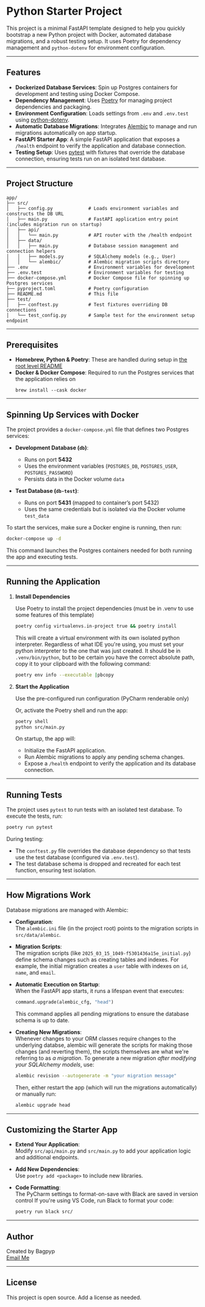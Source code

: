 # Python Starter Project

This project is a minimal FastAPI template designed to help you quickly bootstrap a new Python project with Docker, automated database migrations, and a robust testing setup. It uses Poetry for dependency management and `python-dotenv` for environment configuration.

---

## Features

- **Dockerized Database Services**: Spin up Postgres containers for development and testing using Docker Compose.
- **Dependency Management**: Uses [Poetry](https://python-poetry.org/) for managing project dependencies and packaging.
- **Environment Configuration**: Loads settings from `.env` and `.env.test` using [python-dotenv](https://github.com/theskumar/python-dotenv).
- **Automatic Database Migrations**: Integrates [Alembic](https://alembic.sqlalchemy.org/) to manage and run migrations automatically on app startup.
- **FastAPI Starter App**: A simple FastAPI application that exposes a `/health` endpoint to verify the application and database connection.
- **Testing Setup**: Uses [pytest](https://pytest.org/) with fixtures that override the database connection, ensuring tests run on an isolated test database.

---

## Project Structure

```plaintext
app/
├── src/
│   ├── config.py             # Loads environment variables and constructs the DB URL
│   ├── main.py               # FastAPI application entry point (includes migration run on startup)
│   ├── api/
│   │   └── main.py           # API router with the /health endpoint
│   ├── data/
│   │   ├── main.py           # Database session management and connection helpers
│   │   ├── models.py         # SQLAlchemy models (e.g., User)
│   │   └── alembic/          # Alembic migration scripts directory
├── .env                      # Environment variables for development
├── .env.test                 # Environment variables for testing
├── docker-compose.yml        # Docker Compose file for spinning up Postgres services
├── pyproject.toml            # Poetry configuration
├── README.md                 # This file
├── test/
│   ├── conftest.py           # Test fixtures overriding DB connections
│   └── test_config.py        # Sample test for the environment setup endpoint
```

---

## Prerequisites

- **Homebrew, Python & Poetry**: These are handled during setup in [the root level README](../README.md)
- **Docker & Docker Compose**: Required to run the Postgres services that the application relies on
  ```shell
  brew install --cask docker
  ```


---

## Spinning Up Services with Docker

The project provides a `docker-compose.yml` file that defines two Postgres services:

- **Development Database (`db`)**:
  - Runs on port **5432**
  - Uses the environment variables (`POSTGRES_DB`, `POSTGRES_USER`, `POSTGRES_PASSWORD`)
  - Persists data in the Docker volume `data`

- **Test Database (`db-test`)**:
  - Runs on port **5431** (mapped to container’s port 5432)
  - Uses the same credentials but is isolated via the Docker volume `test_data`

To start the services, make sure a Docker engine is running, then run:

```bash
docker-compose up -d
```

This command launches the Postgres containers needed for both running the app and executing tests.

---

## Running the Application

1. **Install Dependencies**

   Use Poetry to install the project dependencies (must be in .venv to use some features of this template)

   ```bash
   poetry config virtualenvs.in-project true && poetry install
   ```
    
   This will create a virtual environment with its own isolated python interpreter.  Regardless of what IDE you're using, you must set your python interpreter to the one that was just created.  It should be in `.venv/bin/python`, but to be certain you have the correct absolute path, copy it to your clipboard with the following command:

   ```bash
   poetry env info --executable |pbcopy
   ```

3. **Start the Application**

   Use the pre-configured run configuration (PyCharm renderable only)
   
   Or, activate the Poetry shell and run the app:

   ```bash
   poetry shell
   python src/main.py
   ```

   On startup, the app will:
   - Initialize the FastAPI application.
   - Run Alembic migrations to apply any pending schema changes.
   - Expose a `/health` endpoint to verify the application and its database connection.

---

## Running Tests

The project uses `pytest` to run tests with an isolated test database. To execute the tests, run:

```bash
poetry run pytest
```

During testing:
- The `conftest.py` file overrides the database dependency so that tests use the test database (configured via `.env.test`).
- The test database schema is dropped and recreated for each test function, ensuring test isolation.

---

## How Migrations Work

Database migrations are managed with Alembic:

- **Configuration**:  
  The `alembic.ini` file (in the project root) points to the migration scripts in `src/data/alembic`.

- **Migration Scripts**:  
  The migration scripts (like `2025_03_15_1049-f5301436a15e_initial.py`) define schema changes such as creating tables and indexes. For example, the initial migration creates a `user` table with indexes on `id`, `name`, and `email`.

- **Automatic Execution on Startup**:  
  When the FastAPI app starts, it runs a lifespan event that executes:
  
  ```python
  command.upgrade(alembic_cfg, "head")
  ```
  
  This command applies all pending migrations to ensure the database schema is up to date.

- **Creating New Migrations**:  
  Whenever changes to your ORM classes require changes to the underlying databse, alembic will generate the scripts for making those changes (and reverting them), the scripts themselves are what we're referring to as _a migration_.
  To generate a new migration _after modifying your SQLAlchemy models_, use:
  
  ```bash
  alembic revision --autogenerate -m "your migration message"
  ```
  
  Then, either restart the app (which will run the migrations automatically) or manually run:
  
  ```bash
  alembic upgrade head
  ```

---

## Customizing the Starter App

- **Extend Your Application**:  
  Modify `src/api/main.py` and `src/main.py` to add your application logic and additional endpoints.
- **Add New Dependencies**:  
  Use `poetry add <package>` to include new libraries.
- **Code Formatting**:  
  The PyCharm settings to format-on-save with Black are saved in version control
  If you're using VS Code, run Black to format your code:
  
  ```bash
  poetry run black src/
  ```

---

## Author

Created by Bagpyp  
[Email Me](mailto:robert@bagpyp.net)

---

## License

This project is open source. Add a license as needed.
